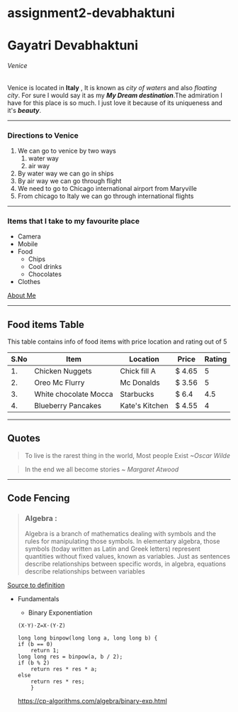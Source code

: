 # assignment2-devabhaktuni
# Gayatri Devabhaktuni
###### Venice

Venice is located in **Italy** , It is known as *city of waters* and also *floating city*. For sure I would say it as my ***My Dream destination***.The admiration I have for this place is so much. I just love it because of its uniqueness and it's ***beauty***. 

---
### Directions to Venice
1. We can go to venice by two ways
    1. water way
    2. air way
2. By water way we can go in ships 
3. By air way we can go through flight
4. We need to go to Chicago international airport from Maryville
5. From chicago to Italy we can go through international flights

-----
### Items that I take to my favourite place
* Camera
* Mobile
* Food
    * Chips
    * Cool drinks
    * Chocolates
* Clothes

[About Me](https://github.com/gayatridevabhaktuni/assignment2-devabhaktuni/blob/main/AboutMe.md)

---
## Food items Table

This table contains info of food items with price location and rating out of 5

| S.No| Item | Location | Price | Rating |
|-----|------|----------|-------|--------|
| 1.| Chicken Nuggets | Chick fill A | $ 4.65| 5|
|2. | Oreo Mc Flurry | Mc Donalds | $ 3.56 | 5 |
|3. | White chocolate Mocca | Starbucks | $ 6.4 | 4.5|
|4. | Blueberry Pancakes | Kate's Kitchen | $ 4.55 | 4|

----
## Quotes
> To live is the rarest thing in the world, Most people Exist *~Oscar Wilde*<br>

> In the end we all become stories *~ Margaret Atwood*

---
## Code Fencing
> ### Algebra : 
>Algebra is a branch of mathematics dealing with symbols and the rules for manipulating those symbols. In elementary algebra, those symbols (today written as Latin and Greek letters) represent quantities without fixed values, known as variables. Just as sentences describe relationships between specific words, in algebra, equations describe relationships between variables

[Source to definition](https://www.livescience.com/50258-algebra.html)

* Fundamentals
    * Binary Exponentiation

    ```
    (X⋅Y)⋅Z=X⋅(Y⋅Z)
    
    long long binpow(long long a, long long b) {
    if (b == 0)
        return 1;
    long long res = binpow(a, b / 2);
    if (b % 2)
        return res * res * a;
    else
        return res * res;
        }
    ```
    <https://cp-algorithms.com/algebra/binary-exp.html>
    
    





